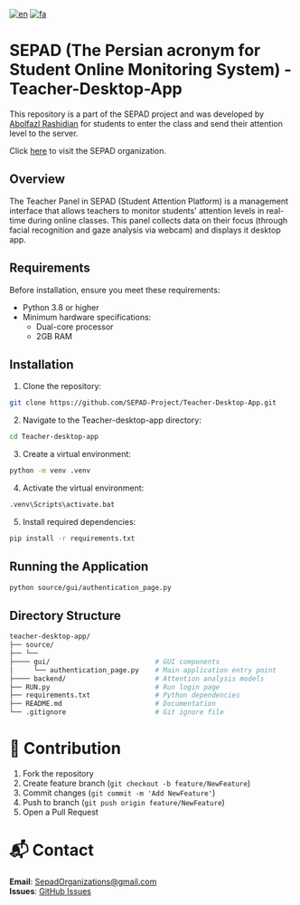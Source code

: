 [![en](https://img.shields.io/badge/lang-en-red.svg)](https://github.com/SEPAD-Project/Teacher-Desktop-App/blob/main/README.md)
[![fa](https://img.shields.io/badge/lang-fa-blue.svg)](https://github.com/SEPAD-Project/Teacher-Desktop-App/blob/main/README.fa.md)
# SEPAD (The Persian acronym for Student Online Monitoring System) - Teacher-Desktop-App
This repository is a part of the SEPAD project and was developed by [Abolfazl Rashidian](https://github.com/abolfazlrashidian) for students to enter the class and send their attention level to the server.

Click [here](https://github.com/SEPAD-Project) to visit the SEPAD organization.

## Overview
The Teacher Panel in SEPAD (Student Attention Platform) is a management interface that allows teachers to monitor students' attention levels in real-time during online classes. This panel collects data on their focus (through facial recognition and gaze analysis via webcam) and displays it desktop app.

## Requirements
Before installation, ensure you meet these requirements:
- Python 3.8 or higher
- Minimum hardware specifications:
  - Dual-core processor
  - 2GB RAM

## Installation

1. Clone the repository:
```bash
git clone https://github.com/SEPAD-Project/Teacher-Desktop-App.git
```
2. Navigate to the Teacher-desktop-app directory:
```bash
cd Teacher-desktop-app
```
3. Create a virtual environment:
```bash
python -m venv .venv
```
4. Activate the virtual environment:
```bash
.venv\Scripts\activate.bat
```
5. Install required dependencies:
```bash
pip install -r requirements.txt
```

## Running the Application
```bash
python source/gui/authentication_page.py
```

## Directory Structure
```bash
teacher-desktop-app/
├── source/
├── └──
├──── gui/                          # GUI components
│     └── authentication_page.py    # Main application entry point
├──── backend/                      # Attention analysis models
├── RUN.py                          # Run login page
├── requirements.txt                # Python dependencies
├── README.md                       # Documentation
└── .gitignore                      # Git ignore file
```

# 📝 Contribution  
1. Fork the repository  
2. Create feature branch (`git checkout -b feature/NewFeature`)  
3. Commit changes (`git commit -m 'Add NewFeature'`)  
4. Push to branch (`git push origin feature/NewFeature`)  
5. Open a Pull Request  

# 📬 Contact  
**Email**: SepadOrganizations@gmail.com  
**Issues**: [GitHub Issues](https://github.com/SEPAD-Project/Teacher-Desktop-App/issues)  